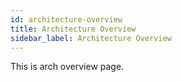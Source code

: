 ```yaml
---
id: architecture-overview
title: Architecture Overview
sidebar_label: Architecture Overview
---
```



This is arch overview page.
